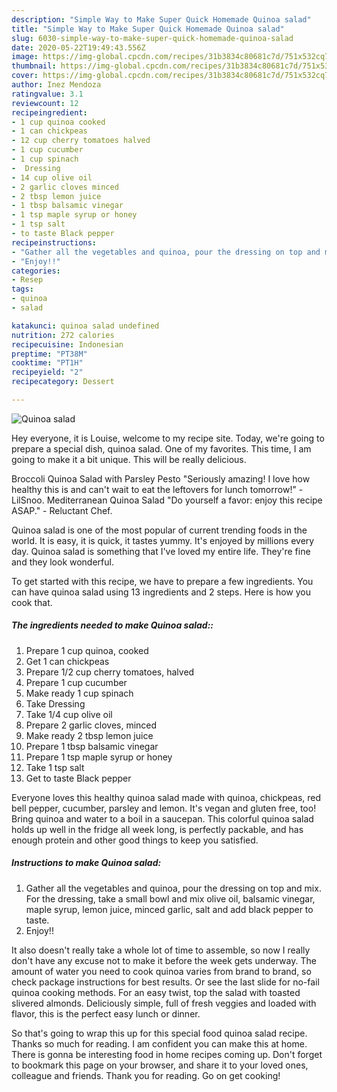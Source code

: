 ```yaml
---
description: "Simple Way to Make Super Quick Homemade Quinoa salad"
title: "Simple Way to Make Super Quick Homemade Quinoa salad"
slug: 6030-simple-way-to-make-super-quick-homemade-quinoa-salad
date: 2020-05-22T19:49:43.556Z
image: https://img-global.cpcdn.com/recipes/31b3834c80681c7d/751x532cq70/quinoa-salad-recipe-main-photo.jpg
thumbnail: https://img-global.cpcdn.com/recipes/31b3834c80681c7d/751x532cq70/quinoa-salad-recipe-main-photo.jpg
cover: https://img-global.cpcdn.com/recipes/31b3834c80681c7d/751x532cq70/quinoa-salad-recipe-main-photo.jpg
author: Inez Mendoza
ratingvalue: 3.1
reviewcount: 12
recipeingredient:
- 1 cup quinoa cooked
- 1 can chickpeas
- 12 cup cherry tomatoes halved
- 1 cup cucumber
- 1 cup spinach
-  Dressing
- 14 cup olive oil
- 2 garlic cloves minced
- 2 tbsp lemon juice
- 1 tbsp balsamic vinegar
- 1 tsp maple syrup or honey
- 1 tsp salt
- to taste Black pepper
recipeinstructions:
- "Gather all the vegetables and quinoa, pour the dressing on top and mix. For the dressing, take a small bowl and mix olive oil, balsamic vinegar, maple syrup, lemon juice, minced garlic, salt and add black pepper to taste."
- "Enjoy!!"
categories:
- Resep
tags:
- quinoa
- salad

katakunci: quinoa salad undefined
nutrition: 272 calories
recipecuisine: Indonesian
preptime: "PT38M"
cooktime: "PT1H"
recipeyield: "2"
recipecategory: Dessert

---
```



![Quinoa salad](https://img-global.cpcdn.com/recipes/31b3834c80681c7d/751x532cq70/quinoa-salad-recipe-main-photo.jpg)

Hey everyone, it is Louise, welcome to my recipe site. Today, we're going to prepare a special dish, quinoa salad. One of my favorites. This time, I am going to make it a bit unique. This will be really delicious.

Broccoli Quinoa Salad with Parsley Pesto &#34;Seriously amazing! I love how healthy this is and can&#39;t wait to eat the leftovers for lunch tomorrow!&#34; - LilSnoo. Mediterranean Quinoa Salad &#34;Do yourself a favor: enjoy this recipe ASAP.&#34; - Reluctant Chef.

Quinoa salad is one of the most popular of current trending foods in the world. It is easy, it is quick, it tastes yummy. It's enjoyed by millions every day. Quinoa salad is something that I've loved my entire life. They're fine and they look wonderful.


To get started with this recipe, we have to prepare a few ingredients. You can have quinoa salad using 13 ingredients and 2 steps. Here is how you cook that.

##### The ingredients needed to make Quinoa salad::

1. Prepare 1 cup quinoa, cooked
1. Get 1 can chickpeas
1. Prepare 1/2 cup cherry tomatoes, halved
1. Prepare 1 cup cucumber
1. Make ready 1 cup spinach
1. Take  Dressing
1. Take 1/4 cup olive oil
1. Prepare 2 garlic cloves, minced
1. Make ready 2 tbsp lemon juice
1. Prepare 1 tbsp balsamic vinegar
1. Prepare 1 tsp maple syrup or honey
1. Take 1 tsp salt
1. Get to taste Black pepper


Everyone loves this healthy quinoa salad made with quinoa, chickpeas, red bell pepper, cucumber, parsley and lemon. It&#39;s vegan and gluten free, too! Bring quinoa and water to a boil in a saucepan. This colorful quinoa salad holds up well in the fridge all week long, is perfectly packable, and has enough protein and other good things to keep you satisfied. 

##### Instructions to make Quinoa salad:

1. Gather all the vegetables and quinoa, pour the dressing on top and mix. For the dressing, take a small bowl and mix olive oil, balsamic vinegar, maple syrup, lemon juice, minced garlic, salt and add black pepper to taste.
1. Enjoy!!


It also doesn&#39;t really take a whole lot of time to assemble, so now I really don&#39;t have any excuse not to make it before the week gets underway. The amount of water you need to cook quinoa varies from brand to brand, so check package instructions for best results. Or see the last slide for no-fail quinoa cooking methods. For an easy twist, top the salad with toasted slivered almonds. Deliciously simple, full of fresh veggies and loaded with flavor, this is the perfect easy lunch or dinner. 

So that's going to wrap this up for this special food quinoa salad recipe. Thanks so much for reading. I am confident you can make this at home. There is gonna be interesting food in home recipes coming up. Don't forget to bookmark this page on your browser, and share it to your loved ones, colleague and friends. Thank you for reading. Go on get cooking!
